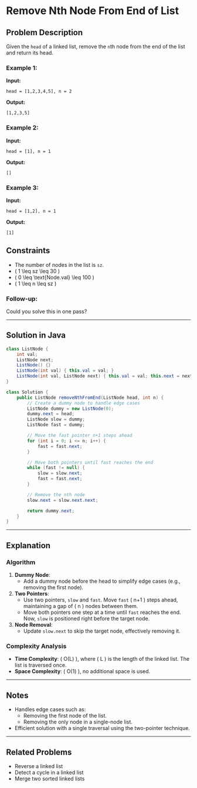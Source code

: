 
# Remove Nth Node From End of List

## Problem Description

Given the `head` of a linked list, remove the `n`th node from the end of the list and return its head.

### Example 1:
**Input:**
```
head = [1,2,3,4,5], n = 2
```
**Output:**
```
[1,2,3,5]
```

### Example 2:
**Input:**
```
head = [1], n = 1
```
**Output:**
```
[]
```

### Example 3:
**Input:**
```
head = [1,2], n = 1
```
**Output:**
```
[1]
```

## Constraints
- The number of nodes in the list is `sz`.
- \( 1 \leq sz \leq 30 \)
- \( 0 \leq \text{Node.val} \leq 100 \)
- \( 1 \leq n \leq sz \)

### Follow-up:
Could you solve this in one pass?

---

## Solution in Java

```java
class ListNode {
    int val;
    ListNode next;
    ListNode() {}
    ListNode(int val) { this.val = val; }
    ListNode(int val, ListNode next) { this.val = val; this.next = next; }
}

class Solution {
    public ListNode removeNthFromEnd(ListNode head, int n) {
        // Create a dummy node to handle edge cases
        ListNode dummy = new ListNode(0);
        dummy.next = head;
        ListNode slow = dummy;
        ListNode fast = dummy;

        // Move the fast pointer n+1 steps ahead
        for (int i = 0; i <= n; i++) {
            fast = fast.next;
        }

        // Move both pointers until fast reaches the end
        while (fast != null) {
            slow = slow.next;
            fast = fast.next;
        }

        // Remove the nth node
        slow.next = slow.next.next;

        return dummy.next;
    }
}
```

---

## Explanation

### Algorithm
1. **Dummy Node**:
   - Add a dummy node before the head to simplify edge cases (e.g., removing the first node).
2. **Two Pointers**:
   - Use two pointers, `slow` and `fast`. Move `fast` \( n+1 \) steps ahead, maintaining a gap of \( n \) nodes between them.
   - Move both pointers one step at a time until `fast` reaches the end. Now, `slow` is positioned right before the target node.
3. **Node Removal**:
   - Update `slow.next` to skip the target node, effectively removing it.

### Complexity Analysis
- **Time Complexity**: \( O(L) \), where \( L \) is the length of the linked list. The list is traversed once.
- **Space Complexity**: \( O(1) \), no additional space is used.

---

## Notes
- Handles edge cases such as:
  - Removing the first node of the list.
  - Removing the only node in a single-node list.
- Efficient solution with a single traversal using the two-pointer technique.

---

## Related Problems
- Reverse a linked list
- Detect a cycle in a linked list
- Merge two sorted linked lists
